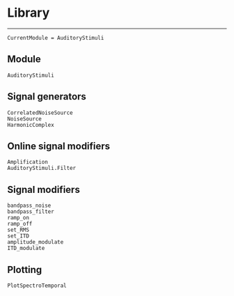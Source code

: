 # Library

---

```@meta
CurrentModule = AuditoryStimuli
```

## Module
```@docs
AuditoryStimuli
```

## Signal generators

```@docs
CorrelatedNoiseSource
NoiseSource
HarmonicComplex
```

## Online signal modifiers

```@docs
Amplification
AuditoryStimuli.Filter
```


## Signal modifiers

```@docs
bandpass_noise
bandpass_filter
ramp_on
ramp_off
set_RMS
set_ITD
amplitude_modulate
ITD_modulate
```


## Plotting

```@docs
PlotSpectroTemporal
```
